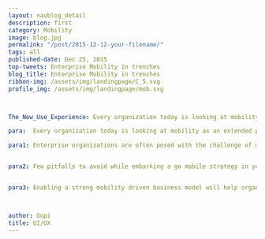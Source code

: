 ```yaml
---
layout: navblog_detail
description: first
category: Mobility
image: blog.jpg
permalink: "/post/2015-12-12-your-filename/"
tags: all
published-date: Dec 25, 2015
top-tweets: Enterprise Mobility in trenches
blog_title: Enterprise Mobility in trenches
ribbon-img: /assets/img/landingpage/C_5.svg
profile_img: /assets/img/landingpage/mob.svg



The_New_Use_Experience: Every organization today is looking at mobility as an extended platform for their businesses. There is a need for sharing & exchange data at every level of the value chain in a business.

para:  Every organization today is looking at mobility as an extended platform for their businesses. There is a need for sharing & exchange data at every level of the value chain in a business. The sharing economy of businesses today is pushing the boundaries of the organization to collaborate & embed the data supply chain into the omni-channel platform. Enabling the customers, field teams, partnering channels to consume and transact data remotely is key for business success today.

para1: Enterprise organizations are often posed with the challenge of making their digital transformation programs successful, given the limited exposure of their internal teams to deliver on the new technologies. Mobility in particular has always been a point of deflection for big organizations to succeed in their digital transformation journey.


para2: Few pitfalls to avoid while embarking a go mobile strategy in your organization<br/> - Digital transformation programs should be always kept out of the mainstream IT<br/> - Position a digital transformation leader to lead the transformation journey<br/> - Choose good partners who can help your organization on the skill-gap needs and be your change partner<br/> - Consider a bi-nodal approach for adopting two different development models to run your business & accelerating the transformation journey <br/> - Before going on a mobility enabled business model, review the readiness of your core-IT & business functions to support the change<br/> - Access the readiness of the team to validate their ability to succeed in this journey<br/> - Launch an API strategy for integrating your data platforms that run your business<br/> - Create a very strong policy governance & security models to enable the right to information access outside your organizational boundary<br/> - A strong middleware presence in your organizatin will create a strong data strategy for context driven value creation<br/> - Depending on the business goals to achieve, create discussion forums with user experience teams to conceptualize the visualization<br/> - Deploy strong agile teams to run the project with smaller work-batches, quick feedback loops & to deliver iterations having business impact


para3: Enabling a strong mobility driven business model will help organizations to stay relevant, deliver value, explore new market opportunities by pushing new products and services to customers and enable good customer expereience. Speed to market is the key to differentiate and compete in today's world for businesses to succeed. Mobility is a very powerful medium for the companies to respond to change swiftly to their customers and also to reflect the market needs to a larger audience. Mobile is the new-age platform for business transactions and customer discovery.



author: Gopi
title: UI/UX
---
```


